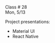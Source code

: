 
<div class="lecture2">
<div class="column_date">

Class # 28 <br>
Mon, 5/13

</div>

<div class="column_materials">
<p markdown="block">


Project presentations:

- Material UI 
- React Native



</p>
</div>

<div class="column_assign">
<p markdown="block">


</p>
</div>

</div>
